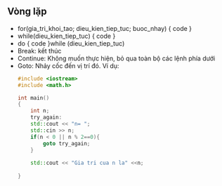 ##  Vòng lặp
- 
    for(gia_tri_khoi_tao; dieu_kien_tiep_tuc; buoc_nhay)
    {
        code
    }
- 
    while(dieu_kien_tiep_tuc)
    {
        code
    }
- 
    do {
        code
    }while (dieu_kien_tiep_tuc)
- 
    Break: kết thúc
- 
    Continue: Không muốn thực hiện, bỏ qua toàn bộ các lệnh phía dưới
- 
    Goto: Nhảy cốc đến vị trí đó.
Ví dụ:
    ```cpp
    #include <iostream> 
    #include <math.h>

    int main()
    {	
        int n;
        try_again:
        std::cout << "n= ";
        std::cin >> n;
        if(n < 0 || n % 2==0){
            goto try_again;
        }	
        
        std::cout << "Gia tri cua n la" <<n;
        
    }
    ```